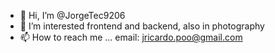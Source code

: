 - 👋 Hi, I’m @JorgeTec9206
- 👀 I’m interested frontend and backend, also in photography
- 📫 How to reach me ... email: jricardo.poo@gmail.com

<!---
JorgeTec9206/JorgeTec9206 is a ✨ special ✨ repository because its `README.md` (this file) appears on your GitHub profile.
You can click the Preview link to take a look at your changes.
--->
